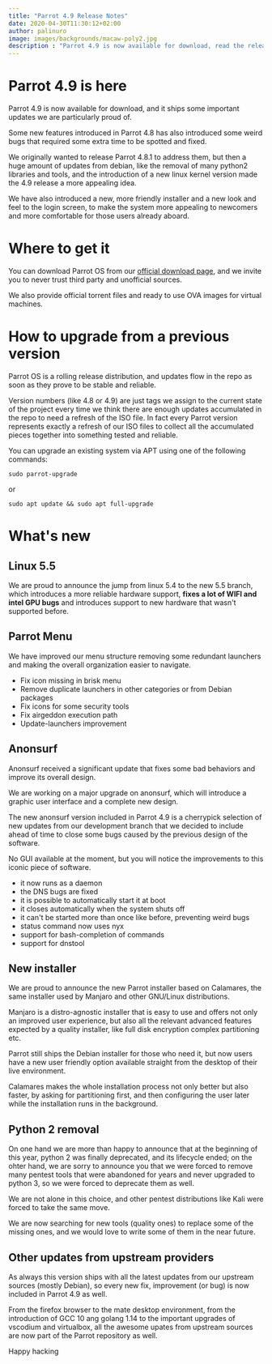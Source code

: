 ```yaml
---
title: "Parrot 4.9 Release Notes"
date: 2020-04-30T11:30:12+02:00
author: palinuro
image: images/backgrounds/macaw-poly2.jpg
description : "Parrot 4.9 is now available for download, read the release notes"
---
```


# Parrot 4.9 is here

Parrot 4.9 is now available for download, and it ships some important updates we are particularly proud of.

Some new features introduced in Parrot 4.8 has also introduced some weird bugs that required some extra time to be spotted and fixed.

We originally wanted to release Parrot 4.8.1 to address them, but then a huge amount of updates from debian, like the removal of many python2 libraries and tools, and the introduction of a new linux kernel version made the 4.9 release a more appealing idea.

We have also introduced a new, more friendly installer and a new look and feel to the login screen, to make the system more appealing to newcomers and more comfortable for those users already aboard.

# Where to get it

You can download Parrot OS from our [official download page](https://parrotsec.org/download), and we invite you to never trust third party and unofficial sources.

We also provide official torrent files and ready to use OVA images for virtual machines.

# How to upgrade from a previous version

Parrot OS is a rolling release distribution, and updates flow in the repo as soon as they prove to be stable and reliable.

Version numbers (like 4.8 or 4.9) are just tags we assign to the current state of the project every time we think there are enough updates accumulated in the repo to need a refresh of the ISO file. In fact every Parrot version represents exactly a refresh of our ISO files to collect all the accumulated pieces together into something tested and reliable.

You can upgrade an existing system via APT using one of the following commands:

`sudo parrot-upgrade`

or

`sudo apt update && sudo apt full-upgrade`


# What's new

## Linux 5.5

We are proud to announce the jump from linux 5.4 to the new 5.5 branch, which introduces a more reliable hardware support, **fixes a lot of WIFI and intel GPU bugs** and introduces support to new hardware that wasn't supported before.

## Parrot Menu

We have improved our menu structure removing some redundant launchers and making the overall organization easier to navigate.

* Fix icon missing in brisk menu
* Remove duplicate launchers in other categories or from Debian packages
* Fix icons for some security tools
* Fix airgeddon execution path
* Update-launchers improvement

## Anonsurf

Anonsurf received a significant update that fixes some bad behaviors and improve its overall design.

We are working on a major upgrade on anonsurf, which will introduce a graphic user interface and a complete new design.

The new anonsurf version included in Parrot 4.9 is a cherrypick selection of new updates from our development branch that we decided to include ahead of time to close some bugs caused by the previous design of the software.

No GUI available at the moment, but you will notice the improvements to this iconic piece of software.

* it now runs as a daemon
* the DNS bugs are fixed
* it is possible to automatically start it at boot
* it closes automatically when the system shuts off
* it can't be started more than once like before, preventing weird bugs
* status command now uses nyx
* support for bash-completion of commands
* support for dnstool


## New installer

We are proud to announce the new Parrot installer based on Calamares, the same installer used by Manjaro and other GNU/Linux distributions.

Manjaro is a distro-agnostic installer that is easy to use and offers not only an improved user experience, but also all the relevant advanced features expected by a quality installer, like full disk encryption complex partitioning etc.

Parrot still ships the Debian installer for those who need it, but now users have a new user friendly option available straight from the desktop of their live environment.

Calamares makes the whole installation process not only better but also faster, by asking for partitioning first, and then configuring the user later while the installation runs in the background.


## Python 2 removal

On one hand we are more than happy to announce that at the beginning of this year, python 2 was finally deprecated, and its lifecycle ended; on the ohter hand, we are sorry to announce you that we were forced to remove many pentest tools that were abandoned for years and never upgraded to python 3, so we were forced to deprecate them as well.

We are not alone in this choice, and other pentest distributions like Kali were forced to take the same move.

We are now searching for new tools (quality ones) to replace some of the missing ones, and we would love to write some of them in the near future.

## Other updates from upstream providers

As always this version ships with all the latest updates from our upstream sources (mostly Debian), so every new fix, improvement (or bug) is now included in Parrot 4.9 as well.

From the firefox browser to the mate desktop environment, from the introduction of GCC 10 ang golang 1.14 to the important upgrades of vscodium and virtualbox, all the awesome upates from upstream sources are now part of the Parrot repository as well.







Happy hacking

